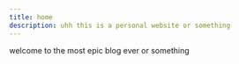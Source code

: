```yaml
---
title: home
description: uhh this is a personal website or something
---
```


welcome to the most epic blog ever or something